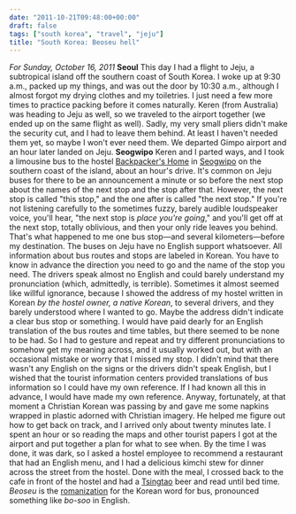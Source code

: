 ```yaml
---
date: "2011-10-21T09:48:00+00:00"
draft: false
tags: ["south korea", "travel", "jeju"]
title: "South Korea: Beoseu hell"
---
```

*For Sunday, October 16, 2011* **Seoul** This day I had a flight to Jeju, a subtropical island off the southern coast of South Korea. I woke up at 9:30 a.m., packed up my things, and was out the door by 10:30 a.m., although I almost forgot my drying clothes and my toiletries. I just need a few more times to practice packing before it comes naturally. Keren (from Australia) was heading to Jeju as well, so we traveled to the airport together (we ended up on the same flight as well). Sadly, my very small pliers didn't make the security cut, and I had to leave them behind. At least I haven't needed them yet, so maybe I won't ever need them. We departed Gimpo airport and an hour later landed on Jeju. **Seogwipo** Keren and I parted ways, and I took a limousine bus to the hostel [Backpacker's Home](http://www.hostelworld.com/hosteldetails.php/Backpacker-s-Home/Jeju-Island/55604) in [Seogwipo](http://maps.google.com/maps?q=Seogwipo-si,+Jeju-do,+South+Korea&hl;=en&prmd;=imvns&biw;=1600&bih;=773&um;=1&ie;=UTF-8&ei;=MjGhTrl00aKZBey4xZ8J&sa;=X&oi;=mode_link&ct;=mode&cd;=3&ved;=0CDEQ_AUoAg) on the southern coast of the island, about an hour's drive. It's common on Jeju buses for there to be an announcement a minute or so before the next stop about the names of the next stop and the stop after that. However, the next stop is called "this stop," and the one after is called "the next stop." If you're not listening carefully to the sometimes fuzzy, barely audible loudspeaker voice, you'll hear, "the next stop is *place you're going*," and you'll get off at the next stop, totally oblivious, and then your only ride leaves you behind. That's what happened to me one bus stop—and several kilometers—before my destination. The buses on Jeju have no English support whatsoever. All information about bus routes and stops are labeled in Korean. You have to know in advance the direction you need to go and the name of the stop you need. The drivers speak almost no English and could barely understand my pronunciation (which, admittedly, is terrible). Sometimes it almost seemed like willful ignorance, because I showed the address of my hostel written in Korean *by the hostel owner, a native Korean*, to several drivers, and they barely understood where I wanted to go. Maybe the address didn't indicate a clear bus stop or something. I would have paid dearly for an English translation of the bus routes and time tables, but there seemed to be none to be had. So I had to gesture and repeat and try different pronunciations to somehow get my meaning across, and it usually worked out, but with an occasional mistake or worry that I missed my stop. I didn't mind that there wasn't any English on the signs or the drivers didn't speak English, but I wished that the tourist information centers provided translations of bus information so I could have my own reference. If I had known all this in advance, I would have made my own reference. Anyway, fortunately, at that moment a Christian Korean was passing by and gave me some napkins wrapped in plastic adorned with Christian imagery. He helped me figure out how to get back on track, and I arrived only about twenty minutes late. I spent an hour or so reading the maps and other tourist papers I got at the airport and put together a plan for what to see when. By the time I was done, it was dark, so I asked a hostel employee to recommend a restaurant that had an English menu, and I had a delicious kimchi stew for dinner across the street from the hostel. Done with the meal, I crossed back to the cafe in front of the hostel and had a [Tsingtao](http://www.google.com/search?hl=en&sugexp;=kjrmc&cp;=8&gs;_id=2&xhr;=t&q;=tsingtao&gs;_sm=&gs;_upl=&bav;=on.2,or.r_gc.r_pw.,cf.osb&biw;=1600&bih;=773&um;=1&ie;=UTF-8&tbm;=isch&source;=og&sa;=N&tab;=wi) beer and read until bed time. *Beoseu* is the [romanization](http://en.wikipedia.org/wiki/Romanization) for the Korean word for bus, pronounced something like *bo-soo* in English.

